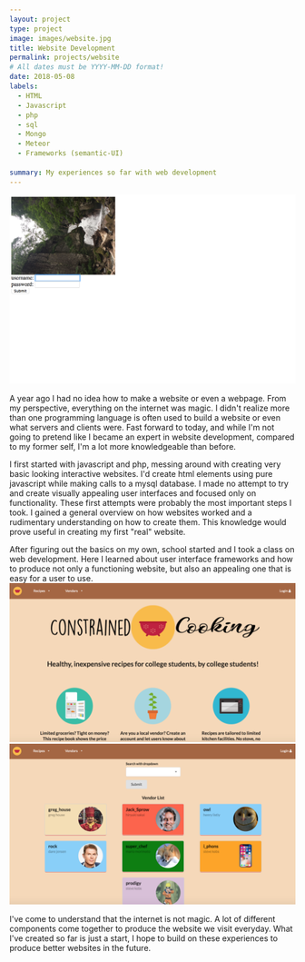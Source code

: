 ```yaml
---
layout: project
type: project
image: images/website.jpg
title: Website Development
permalink: projects/website
# All dates must be YYYY-MM-DD format!
date: 2018-05-08
labels:
  - HTML
  - Javascript
  - php
  - sql
  - Mongo
  - Meteor
  - Frameworks (semantic-UI)
  
summary: My experiences so far with web development
---
```


<img class="ui medium right floated rounded image" src="../images/first_website.png">

A year ago I had no idea how to make a website or even a webpage. From my perspective, everything on the internet was magic. I didn't realize more than one programming language is often used to build a website or even what servers and clients were. Fast forward to today, and while I'm not going to pretend like I became an expert in website development, compared to my former self, I'm a lot more knowledgeable than before. 

I first started with javascript and php, messing around with creating very basic looking interactive websites. I'd create html elements using pure javascript while making calls to a mysql database. I made no attempt to try and create visually appealing user interfaces and focused only on functionality. These first attempts were probably the most important steps I took. I gained a general overview on how websites worked and a rudimentary understanding on how to create them. This knowledge would prove useful in creating my first "real" website. 

After figuring out the basics on my own, school started and I took a class on web development. Here I learned about user interface frameworks and how to produce not only a functioning website, but also an appealing one that is easy for a user to use. 
<img class="ui medium right floated rounded image" src="../images/landing_page.png">
<img class="ui medium right floated rounded image" src="../images/vendor_page.png">

I've come to understand that the internet is not magic. A lot of different components come together to produce the website we visit everyday. What I've created so far is just a start, I hope to build on these experiences to produce better websites in the future.